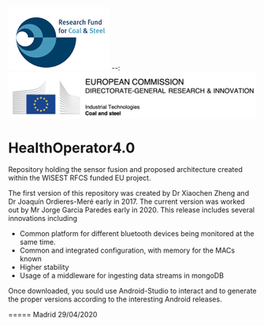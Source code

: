 ![RFCS Logo](/images/rfcs.png)
--:![ECDGresearch Logo](/images/dgri_ec.png)

# HealthOperator4.0
Repository holding the sensor fusion and proposed architecture created within the WISEST RFCS funded EU project.

The first version of this repository was created by Dr Xiaochen Zheng and Dr Joaquín Ordieres-Meré early in 2017.
The current version was worked out by Mr Jorge Garcia Paredes early in 2020. This release includes several innovations
including 

* Common platform for different bluetooth devices being monitored at the same time.
* Common and integrated configuration, with memory for the MACs known
* Higher stability
* Usage of a middleware for ingesting data streams in mongoDB

Once downloaded, you sould use Android-Studio to interact and to generate the proper versions 
according to the interesting Android releases.

=====
Madrid 29/04/2020
